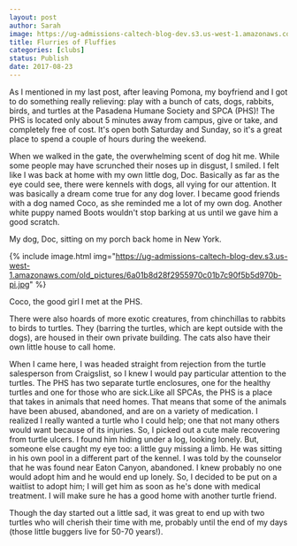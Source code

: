 ```yaml
---
layout: post
author: Sarah
image: https://ug-admissions-caltech-blog-dev.s3.us-west-1.amazonaws.com/old_pictures/6a01b8d28f2955970c01b7c90f5b43970b-pi.jpg
title: Flurries of Fluffies
categories: [clubs]
status: Publish
date: 2017-08-23
---
```


As I mentioned in my last post, after leaving Pomona, my boyfriend and I got to do something really relieving: play with a bunch of cats, dogs, rabbits, birds, and turtles at the Pasadena Humane Society and SPCA (PHS)! The PHS is located only about 5 minutes away from campus, give or take, and completely free of cost. It's open both Saturday and Sunday, so it's a great place to spend a couple of hours during the weekend.

When we walked in the gate, the overwhelming scent of dog hit me. While some people may have scrunched their noses up in disgust, I smiled. I felt like I was back at home with my own little dog, Doc. Basically as far as the eye could see, there were kennels with dogs, all vying for our attention. It was basically a dream come true for any dog lover. I became good friends with a dog named Coco, as she reminded me a lot of my own dog. Another white puppy named Boots wouldn't stop barking at us until we gave him a good scratch.

<div class="photo-caption caption-xid-6a01b8d28f2955970c01b7c90f5b43970b" id="caption-xid-6a01b8d28f2955970c01b7c90f5b43970b">My dog, Doc, sitting on my porch back home in New York.


{% include image.html img="https://ug-admissions-caltech-blog-dev.s3.us-west-1.amazonaws.com/old_pictures/6a01b8d28f2955970c01b7c90f5b5d970b-pi.jpg" %}<div class="photo-caption caption-xid-6a01b8d28f2955970c01b7c90f5b5d970b" id="caption-xid-6a01b8d28f2955970c01b7c90f5b5d970b">Coco, the good girl I met at the PHS.

There were also hoards of more exotic creatures, from chinchillas to rabbits to birds to turtles. They (barring the turtles, which are kept outside with the dogs), are housed in their own private building. The cats also have their own little house to call home.

When I came here, I was headed straight from rejection from the turtle salesperson from Craigslist, so I knew I would pay particular attention to the turtles. The PHS has two separate turtle enclosures, one for the healthy turtles and one for those who are sick.Like all SPCAs, the PHS is a place that takes in animals that need homes. That means that some of the animals have been abused, abandoned, and are on a variety of medication. I realized I really wanted a turtle who I could help; one that not many others would want because of its injuries. So, I picked out a cute male recovering from turtle ulcers. I found him hiding under a log, looking lonely. But, someone else caught my eye too: a little guy missing a limb. He was sitting in his own pool in a different part of the kennel. I was told by the counselor that he was found near Eaton Canyon, abandoned. I knew probably no one would adopt him and he would end up lonely. So, I decided to be put on a waitlist to adopt him; I will get him as soon as he's done with medical treatment. I will make sure he has a good home with another turtle friend.

Though the day started out a little sad, it was great to end up with two turtles who will cherish their time with me, probably until the end of my days (those little buggers live for 50-70 years!).

